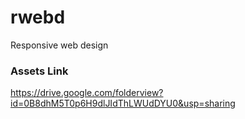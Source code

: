 # rwebd
Responsive web design

### Assets Link
<https://drive.google.com/folderview?id=0B8dhM5T0p6H9dlJIdThLWUdDYU0&usp=sharing>
